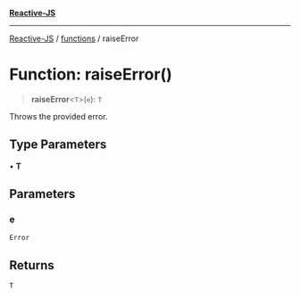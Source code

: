 [**Reactive-JS**](../../README.md)

***

[Reactive-JS](../../README.md) / [functions](../README.md) / raiseError

# Function: raiseError()

> **raiseError**\<`T`\>(`e`): `T`

Throws the provided error.

## Type Parameters

• **T**

## Parameters

### e

`Error`

## Returns

`T`
